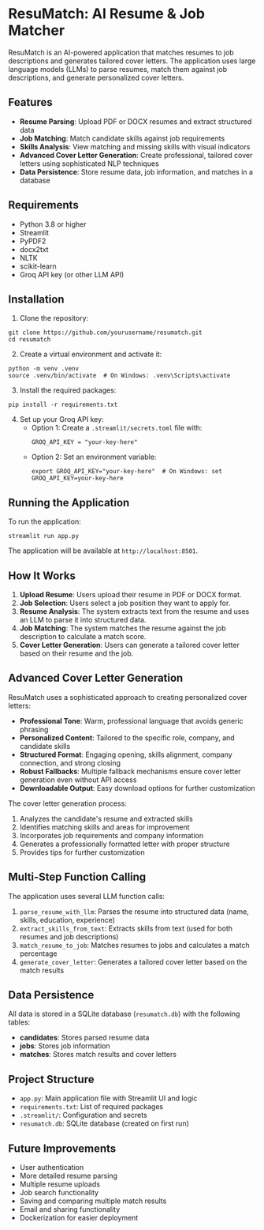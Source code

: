 # ResuMatch: AI Resume & Job Matcher

ResuMatch is an AI-powered application that matches resumes to job descriptions and generates tailored cover letters. The application uses large language models (LLMs) to parse resumes, match them against job descriptions, and generate personalized cover letters.

## Features

- **Resume Parsing**: Upload PDF or DOCX resumes and extract structured data
- **Job Matching**: Match candidate skills against job requirements
- **Skills Analysis**: View matching and missing skills with visual indicators
- **Advanced Cover Letter Generation**: Create professional, tailored cover letters using sophisticated NLP techniques
- **Data Persistence**: Store resume data, job information, and matches in a database

## Requirements

- Python 3.8 or higher
- Streamlit
- PyPDF2
- docx2txt
- NLTK
- scikit-learn
- Groq API key (or other LLM API)

## Installation

1. Clone the repository:
```
git clone https://github.com/yourusername/resumatch.git
cd resumatch
```

2. Create a virtual environment and activate it:
```
python -m venv .venv
source .venv/bin/activate  # On Windows: .venv\Scripts\activate
```

3. Install the required packages:
```
pip install -r requirements.txt
```

4. Set up your Groq API key:
   - Option 1: Create a `.streamlit/secrets.toml` file with:
     ```
     GROQ_API_KEY = "your-key-here"
     ```
   - Option 2: Set an environment variable:
     ```
     export GROQ_API_KEY="your-key-here"  # On Windows: set GROQ_API_KEY=your-key-here
     ```

## Running the Application

To run the application:

```
streamlit run app.py
```

The application will be available at `http://localhost:8501`.

## How It Works

1. **Upload Resume**: Users upload their resume in PDF or DOCX format.
2. **Job Selection**: Users select a job position they want to apply for.
3. **Resume Analysis**: The system extracts text from the resume and uses an LLM to parse it into structured data.
4. **Job Matching**: The system matches the resume against the job description to calculate a match score.
5. **Cover Letter Generation**: Users can generate a tailored cover letter based on their resume and the job.

## Advanced Cover Letter Generation

ResuMatch uses a sophisticated approach to creating personalized cover letters:

- **Professional Tone**: Warm, professional language that avoids generic phrasing
- **Personalized Content**: Tailored to the specific role, company, and candidate skills
- **Structured Format**: Engaging opening, skills alignment, company connection, and strong closing
- **Robust Fallbacks**: Multiple fallback mechanisms ensure cover letter generation even without API access
- **Downloadable Output**: Easy download options for further customization

The cover letter generation process:
1. Analyzes the candidate's resume and extracted skills
2. Identifies matching skills and areas for improvement 
3. Incorporates job requirements and company information
4. Generates a professionally formatted letter with proper structure
5. Provides tips for further customization

## Multi-Step Function Calling

The application uses several LLM function calls:

1. `parse_resume_with_llm`: Parses the resume into structured data (name, skills, education, experience)
2. `extract_skills_from_text`: Extracts skills from text (used for both resumes and job descriptions)
3. `match_resume_to_job`: Matches resumes to jobs and calculates a match percentage
4. `generate_cover_letter`: Generates a tailored cover letter based on the match results

## Data Persistence

All data is stored in a SQLite database (`resumatch.db`) with the following tables:

- **candidates**: Stores parsed resume data
- **jobs**: Stores job information
- **matches**: Stores match results and cover letters

## Project Structure

- `app.py`: Main application file with Streamlit UI and logic
- `requirements.txt`: List of required packages
- `.streamlit/`: Configuration and secrets
- `resumatch.db`: SQLite database (created on first run)

## Future Improvements

- User authentication
- More detailed resume parsing
- Multiple resume uploads
- Job search functionality
- Saving and comparing multiple match results
- Email and sharing functionality
- Dockerization for easier deployment 